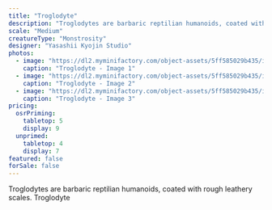 ```yaml
---
title: "Troglodyte"
description: "Troglodytes are barbaric reptilian humanoids, coated with rough leathery scales. Troglodyte"
scale: "Medium"
creatureType: "Monstrosity"
designer: "Yasashii Kyojin Studio"
photos:
  - image: "https://dl2.myminifactory.com/object-assets/5ff585029b435/images/720X720-trogoldyte-ps.jpg"
    caption: "Troglodyte - Image 1"
  - image: "https://dl2.myminifactory.com/object-assets/5ff585029b435/images/720X720-troglodyte-4.jpg"
    caption: "Troglodyte - Image 2"
  - image: "https://dl2.myminifactory.com/object-assets/5ff585029b435/images/720X720-troglodyte-2.jpg"
    caption: "Troglodyte - Image 3"
pricing:
  osrPriming:
    tabletop: 5
    display: 9
  unprimed:
    tabletop: 4
    display: 7
featured: false
forSale: false
---
```


Troglodytes are barbaric reptilian humanoids, coated with rough leathery scales. Troglodyte